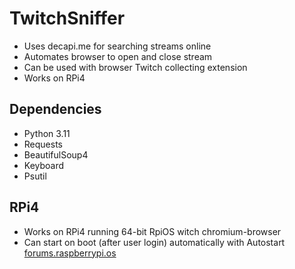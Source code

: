 # TwitchSniffer

- Uses decapi.me for searching streams online
- Automates browser to open and close stream
- Can be used with browser Twitch collecting extension
- Works on RPi4

## Dependencies

- Python 3.11
- Requests
- BeautifulSoup4
- Keyboard
- Psutil

## RPi4

- Works on RPi4 running 64-bit RpiOS witch chromium-browser
- Can start on boot (after user login) automatically with Autostart [forums.raspberrypi.os](https://forums.raspberrypi.com/viewtopic.php?t=294014)
